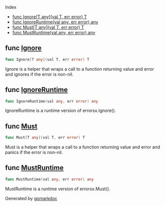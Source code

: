  Index

- [func Ignore[T any](val T, err error) T](<#func-ignore>)
- [func IgnoreRuntime(val any, err error) any](<#func-ignoreruntime>)
- [func Must[T any](val T, err error) T](<#func-must>)
- [func MustRuntime(val any, err error) any](<#func-mustruntime>)


## func [Ignore](<https://github.com/kyoto-framework/zen/blob/master/tmp/zen/errorsx/ignore.go#L7>)

```go
func Ignore[T any](val T, err error) T
```

Ignore is a helper that wraps a call to a function returning value and error and ignores if the error is non\-nil.

## func [IgnoreRuntime](<https://github.com/kyoto-framework/zen/blob/master/tmp/zen/errorsx/ignore.go#L14>)

```go
func IgnoreRuntime(val any, err error) any
```

IgnoreRuntime is a runtime version of errorsx.Ignore\(\).

## func [Must](<https://github.com/kyoto-framework/zen/blob/master/tmp/zen/errorsx/must.go#L7>)

```go
func Must[T any](val T, err error) T
```

Must is a helper that wraps a call to a function returning value and error and panics if the error is non\-nil.

## func [MustRuntime](<https://github.com/kyoto-framework/zen/blob/master/tmp/zen/errorsx/must.go#L18>)

```go
func MustRuntime(val any, err error) any
```

MustRuntime is a runtime version of errorsx.Must\(\).



Generated by [gomarkdoc](<https://github.com/princjef/gomarkdoc>)
